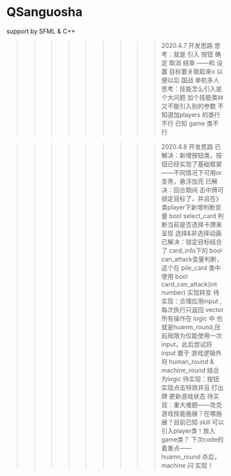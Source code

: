 # QSanguosha
support by SFML &amp; C++

>>>>>>>>>2020.4.7 开发思路
思考：就是 引入 按钮 确定 取消 结束   ——和 设置 目标要关联起来o    以便以后 国战  单机多人 
思考：技能怎么引入是个大问题  加个技能类》》又不能引入别的参数   不知道加players 的类行不行  已知 game 类不行

>>>>>>>>>2020.4.8 开发思路
已解决：新增按钮类，按钮已经实现了基础框架——不同情况下可用or变黑，悬浮加亮
已解决：回合期间 击中牌可锁定目标了，并且在》类player下新增判断变量 bool select_card 判断当前是否选择卡牌来呈现 选择&非选择动画
已解决：锁定目标结合了 card_info下的 bool can_attack变量判断，这个在 pile_card 类中使用 bool card_can_attack(int number) 实现转变
待实现：合理应用input ,每次执行只返回 vector 所有操作在 logic 中 也就是huanm_round,目前局限为仅能使用一次input，此后尝试将 input 置于 游戏逻辑外 将 human_round & machine_round 结合为logic
待实现：按钮实现点击特效并且 打出牌 更新游戏状态
待实现：重大难题——攻克游戏技能施展？在哪施展？目前已知 skill 可以引入player类！放入game类？ 下次code的着重点—— huamn_round 杀后，machine 闪 实现！
